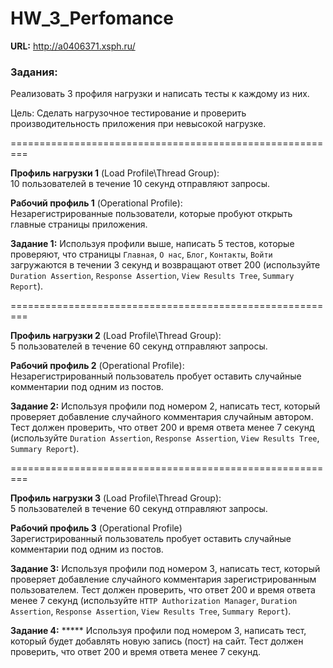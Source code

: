 # HW_3_Perfomance

**URL:** http://a0406371.xsph.ru/

### Задания:  

Реализовать 3 профиля нагрузки и написать тесты к каждому из них.   

Цель: Сделать нагрузочное тестирование и проверить производительность приложения при невысокой нагрузке.   

=========================================================

**Профиль нагрузки 1** (Load Profile\Thread Group):     
10 пользователей в течение 10 секунд отправляют запросы.    

**Рабочий профиль 1** (Operational Profile):   
Незарегистрированные пользователи, которые пробуют открыть главные страницы приложения.   

**Задание 1:**  Используя профили выше, написать 5 тестов, которые проверяют, что страницы `Главная`, `О нас`, `Блог`, `Контакты`, `Войти` загружаются в течении 3 секунд и возвращают ответ 200 (используйте `Duration Assertion`, `Response Assertion`, `View Results Tree`, `Summary Report`).   

=========================================================

**Профиль нагрузки 2** (Load Profile\Thread Group):     
5 пользователей в течение 60 секунд отправляют запросы.   

**Рабочий профиль 2** (Operational Profile):   
Незарегистрированный пользователь пробует оставить случайные комментарии под одним из постов.   

**Задание 2:** Используя профили под номером 2, написать тест, который проверяет добавление случайного комментария случайным автором. Тест должен проверить, что ответ 200 и время ответа менее 7 секунд (используйте `Duration Assertion`, `Response Assertion`, `View Results Tree`, `Summary Report`).    

=========================================================

**Профиль нагрузки 3** (Load Profile\Thread Group):     
5 пользователей в течение 60 секунд отправляют запросы.   

**Рабочий профиль 3** (Operational Profile)   
Зарегистрированный пользователь пробует оставить случайные комментарии под одним из постов.   

**Задание 3:** Используя профили под номером 3, написать тест, который проверяет добавление случайного комментария зарегистрированным пользователем. Тест должен проверить, что ответ 200 и время ответа менее 7 секунд (используйте `HTTP Authorization Manager`, `Duration Assertion`, `Response Assertion`, `View Results Tree`, `Summary Report`).    

**Задание 4:**  ***** Используя профили под номером 3, написать тест, который будет добавлять новую запись (пост) на сайт. Тест должен проверить, что ответ 200 и время ответа менее 7 секунд.    
